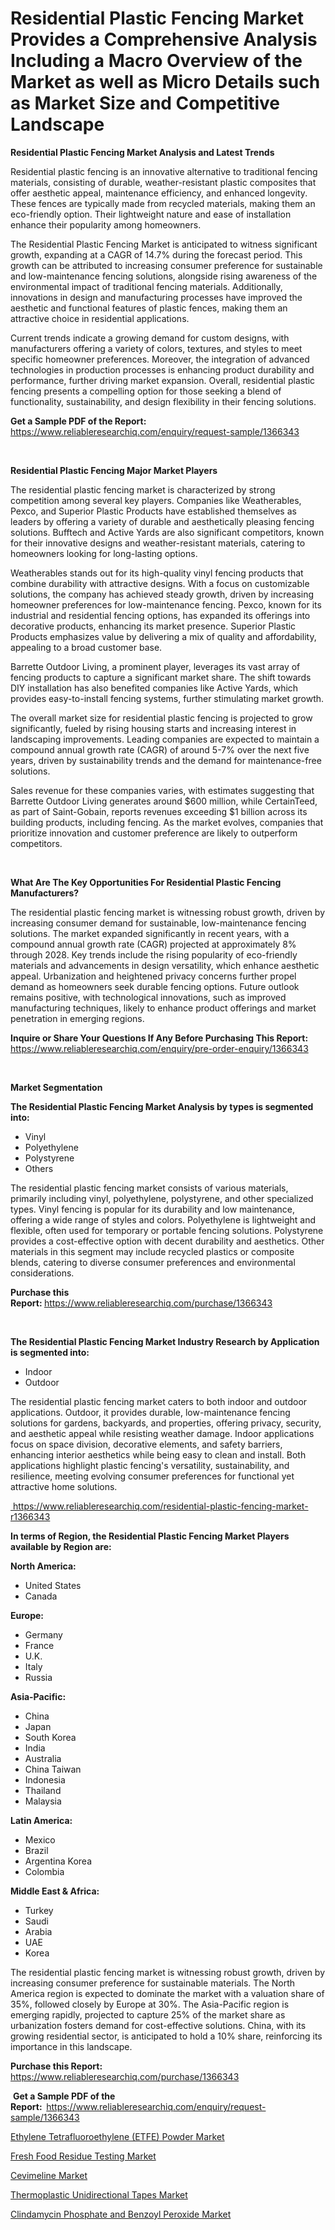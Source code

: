<p><h1>Residential Plastic Fencing Market Provides a Comprehensive Analysis Including a Macro Overview of the Market as well as Micro Details such as Market Size and Competitive Landscape</h1></p><p><strong>Residential Plastic Fencing Market Analysis and Latest Trends</strong></p>
<p><p>Residential plastic fencing is an innovative alternative to traditional fencing materials, consisting of durable, weather-resistant plastic composites that offer aesthetic appeal, maintenance efficiency, and enhanced longevity. These fences are typically made from recycled materials, making them an eco-friendly option. Their lightweight nature and ease of installation enhance their popularity among homeowners.</p><p>The Residential Plastic Fencing Market is anticipated to witness significant growth, expanding at a CAGR of 14.7% during the forecast period. This growth can be attributed to increasing consumer preference for sustainable and low-maintenance fencing solutions, alongside rising awareness of the environmental impact of traditional fencing materials. Additionally, innovations in design and manufacturing processes have improved the aesthetic and functional features of plastic fences, making them an attractive choice in residential applications.</p><p>Current trends indicate a growing demand for custom designs, with manufacturers offering a variety of colors, textures, and styles to meet specific homeowner preferences. Moreover, the integration of advanced technologies in production processes is enhancing product durability and performance, further driving market expansion. Overall, residential plastic fencing presents a compelling option for those seeking a blend of functionality, sustainability, and design flexibility in their fencing solutions.</p></p>
<p><strong>Get a Sample PDF of the Report:&nbsp;</strong> <a href="https://www.reliableresearchiq.com/enquiry/request-sample/1366343">https://www.reliableresearchiq.com/enquiry/request-sample/1366343</a></p>
<p>&nbsp;</p>
<p><strong>Residential Plastic Fencing Major Market Players</strong></p>
<p><p>The residential plastic fencing market is characterized by strong competition among several key players. Companies like Weatherables, Pexco, and Superior Plastic Products have established themselves as leaders by offering a variety of durable and aesthetically pleasing fencing solutions. Bufftech and Active Yards are also significant competitors, known for their innovative designs and weather-resistant materials, catering to homeowners looking for long-lasting options.</p><p>Weatherables stands out for its high-quality vinyl fencing products that combine durability with attractive designs. With a focus on customizable solutions, the company has achieved steady growth, driven by increasing homeowner preferences for low-maintenance fencing. Pexco, known for its industrial and residential fencing options, has expanded its offerings into decorative products, enhancing its market presence. Superior Plastic Products emphasizes value by delivering a mix of quality and affordability, appealing to a broad customer base.</p><p>Barrette Outdoor Living, a prominent player, leverages its vast array of fencing products to capture a significant market share. The shift towards DIY installation has also benefited companies like Active Yards, which provides easy-to-install fencing systems, further stimulating market growth.</p><p>The overall market size for residential plastic fencing is projected to grow significantly, fueled by rising housing starts and increasing interest in landscaping improvements. Leading companies are expected to maintain a compound annual growth rate (CAGR) of around 5-7% over the next five years, driven by sustainability trends and the demand for maintenance-free solutions.</p><p>Sales revenue for these companies varies, with estimates suggesting that Barrette Outdoor Living generates around $600 million, while CertainTeed, as part of Saint-Gobain, reports revenues exceeding $1 billion across its building products, including fencing. As the market evolves, companies that prioritize innovation and customer preference are likely to outperform competitors.</p></p>
<p>&nbsp;</p>
<p><strong>What Are The Key Opportunities For Residential Plastic Fencing Manufacturers?</strong></p>
<p><p>The residential plastic fencing market is witnessing robust growth, driven by increasing consumer demand for sustainable, low-maintenance fencing solutions. The market expanded significantly in recent years, with a compound annual growth rate (CAGR) projected at approximately 8% through 2028. Key trends include the rising popularity of eco-friendly materials and advancements in design versatility, which enhance aesthetic appeal. Urbanization and heightened privacy concerns further propel demand as homeowners seek durable fencing options. Future outlook remains positive, with technological innovations, such as improved manufacturing techniques, likely to enhance product offerings and market penetration in emerging regions.</p></p>
<p><strong>Inquire or Share Your Questions If Any Before Purchasing This Report:</strong> <a href="https://www.reliableresearchiq.com/enquiry/pre-order-enquiry/1366343">https://www.reliableresearchiq.com/enquiry/pre-order-enquiry/1366343</a></p>
<p>&nbsp;</p>
<p><strong>Market Segmentation</strong></p>
<p><strong>The Residential Plastic Fencing Market Analysis by types is segmented into:</strong></p>
<p><ul><li>Vinyl</li><li>Polyethylene</li><li>Polystyrene</li><li>Others</li></ul></p>
<p><p>The residential plastic fencing market consists of various materials, primarily including vinyl, polyethylene, polystyrene, and other specialized types. Vinyl fencing is popular for its durability and low maintenance, offering a wide range of styles and colors. Polyethylene is lightweight and flexible, often used for temporary or portable fencing solutions. Polystyrene provides a cost-effective option with decent durability and aesthetics. Other materials in this segment may include recycled plastics or composite blends, catering to diverse consumer preferences and environmental considerations.</p></p>
<p><strong>Purchase this Report:&nbsp;</strong><a href="https://www.reliableresearchiq.com/purchase/1366343">https://www.reliableresearchiq.com/purchase/1366343</a></p>
<p>&nbsp;</p>
<p><strong>The Residential Plastic Fencing Market Industry Research by Application is segmented into:</strong></p>
<p><ul><li>Indoor</li><li>Outdoor</li></ul></p>
<p><p>The residential plastic fencing market caters to both indoor and outdoor applications. Outdoor, it provides durable, low-maintenance fencing solutions for gardens, backyards, and properties, offering privacy, security, and aesthetic appeal while resisting weather damage. Indoor applications focus on space division, decorative elements, and safety barriers, enhancing interior aesthetics while being easy to clean and install. Both applications highlight plastic fencing's versatility, sustainability, and resilience, meeting evolving consumer preferences for functional yet attractive home solutions.</p></p>
<p><a href="https://www.reliableresearchiq.com/residential-plastic-fencing-market-r1366343">&nbsp;https://www.reliableresearchiq.com/residential-plastic-fencing-market-r1366343</a></p>
<p><strong>In terms of Region, the Residential Plastic Fencing Market Players available by Region are:</strong></p>
<p>
    <p> <strong> North America: </strong>
        <ul>
            <li>United States</li>
            <li>Canada</li>
        </ul>
        </p> 
    <p> <strong> Europe: </strong>
        <ul>
            <li>Germany</li>
            <li>France</li>
            <li>U.K.</li>
            <li>Italy</li>
            <li>Russia</li>
        </ul>
        </p> 
    <p> <strong> Asia-Pacific: </strong>
        <ul>
            <li>China</li>
            <li>Japan</li>
            <li>South Korea</li>
            <li>India</li>
            <li>Australia</li>
            <li>China Taiwan</li>
            <li>Indonesia</li>
            <li>Thailand</li>
            <li>Malaysia</li>
        </ul>
        </p> 
    <p> <strong> Latin America: </strong>
        <ul>
            <li>Mexico</li>
            <li>Brazil</li>
            <li>Argentina Korea</li>
            <li>Colombia</li>
        </ul>
        </p> 
    <p> <strong> Middle East & Africa: </strong>
        <ul>
            <li>Turkey</li>
            <li>Saudi</li>
            <li>Arabia</li>
            <li>UAE</li>
            <li>Korea</li>
        </ul>
    </p>
    </p>
<p><p>The residential plastic fencing market is witnessing robust growth, driven by increasing consumer preference for sustainable materials. The North America region is expected to dominate the market with a valuation share of 35%, followed closely by Europe at 30%. The Asia-Pacific region is emerging rapidly, projected to capture 25% of the market share as urbanization fosters demand for cost-effective solutions. China, with its growing residential sector, is anticipated to hold a 10% share, reinforcing its importance in this landscape.</p></p>
<p><strong>Purchase this Report: </strong><a href="https://www.reliableresearchiq.com/purchase/1366343">https://www.reliableresearchiq.com/purchase/1366343</a></p>
<p>&nbsp;<strong>Get a Sample PDF of the Report:&nbsp;&nbsp;</strong><a href="https://www.reliableresearchiq.com/enquiry/request-sample/1366343">https://www.reliableresearchiq.com/enquiry/request-sample/1366343</a></p>
<p><strong></strong></p>
<p><p><a href="https://issuu.com/reportprime-2/docs/ethylene-tetrafluoroethylene-etfe-p_12eb810ff88a4d">Ethylene Tetrafluoroethylene (ETFE) Powder Market</a></p><p><a href="https://github.com/MelgarBasny/Market-Research-Report-List-1/blob/main/fresh-food-residue-testing-market.md">Fresh Food Residue Testing Market</a></p><p><a href="https://www.linkedin.com/pulse/global-cevimeline-market-trends-analysis-future-growth-0i0re?trackingId=RhTb9G51RmqWAdqX8SeTYQ%3D%3D">Cevimeline Market</a></p><p><a href="https://issuu.com/reportprime-2/docs/thermoplastic-unidirectional-tapes-_27bdee38490557">Thermoplastic Unidirectional Tapes Market</a></p><p><a href="https://www.linkedin.com/pulse/clindamycin-phosphate-benzoyl-peroxide-market-forecasts-trends-jlb4c?trackingId=c5z6jcktSRmwVZTfVbnipw%3D%3D">Clindamycin Phosphate and Benzoyl Peroxide Market</a></p></p>